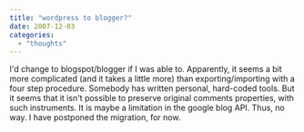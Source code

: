 ```yaml
---
title: "wordpress to blogger?"
date: 2007-12-03
categories: 
  - "thoughts"
---
```


I'd change to blogspot/blogger if I was able to. Apparently, it seems a bit more complicated (and it takes a little more) than exporting/importing with a four step procedure. Somebody has written personal, hard-coded tools. But it seems that it isn't possible to preserve original comments properties, with such instruments. It is maybe a limitation in the google blog API. Thus, no way. I have postponed the migration, for now.
